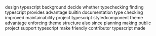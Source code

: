 design typescript background decide whether typechecking finding typescript provides advantage builtin documentation type checking improved maintainability project typescript styledcomponent theme advantage enforcing theme structure also since planning making public project support typescript make friendly contributor typescript made